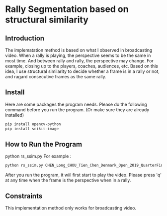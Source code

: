 # Rally Segmentation based on structural similarity

## Introduction
The implematation method is based on what I observed in broadcasting video. When a rally is playing, the perspective seems to be the same in most time. And between rally and rally, the perspective may change. For example, closing up to the players, coaches, audiences, etc. Based on this idea, I use structural similarity to decide whether a frame is in a rally or not, and ragard consecutive frames as the same rally.    
 
## Install
Here are some packages the program needs. Please do the following command before you run the program.
(Or make sure they are already installed)
```sh
pip install opencv-python
pip install scikit-image
```

## How to Run the Program
python rs_ssim.py <input-video-path> <output-csv-filename>
For example :
```sh
python rs_ssim.py CHEN_Long_CHOU_Tien_Chen_Denmark_Open_2019_QuarterFinal.mp4 output.csv
```
After you run the program, it wiil first start to play the video. Please press 'q' at any time when the frame is the perspective when in a rally.

## Constraints
This implementation method only works for broadcasting video.

